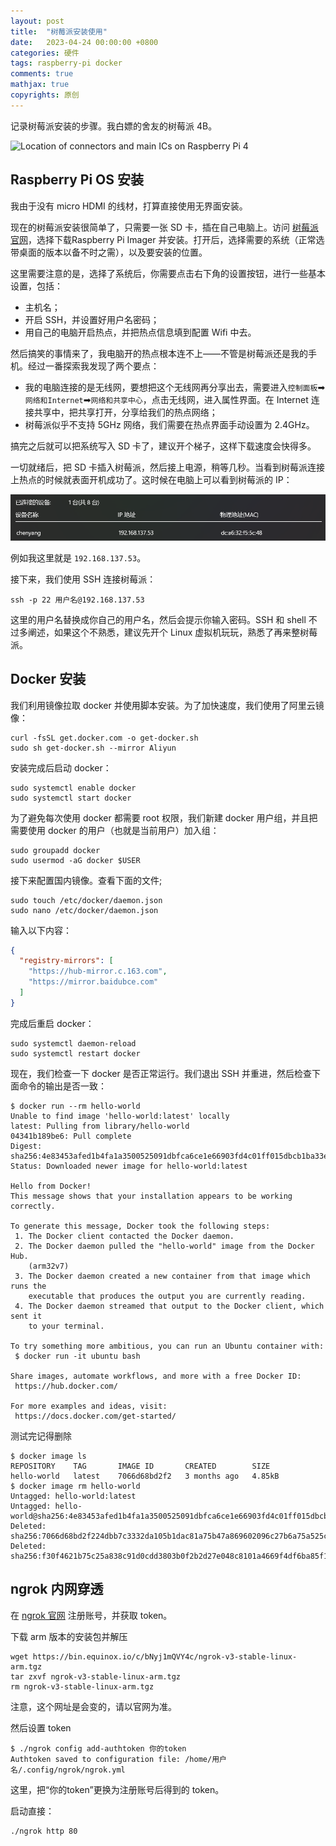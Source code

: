 ```yaml
---
layout: post
title:  "树莓派安装使用"
date:   2023-04-24 00:00:00 +0800
categories: 硬件
tags: raspberry-pi docker
comments: true
mathjax: true
copyrights: 原创
---
```


记录树莓派安装的步骤。我白嫖的舍友的树莓派 4B。

![Location of connectors and main ICs on Raspberry Pi 4](/assets/post/images/post/images/raspberrypi1.png)

## Raspberry Pi OS 安装

我由于没有 micro HDMI 的线材，打算直接使用无界面安装。

现在的树莓派安装很简单了，只需要一张 SD 卡，插在自己电脑上。访问 [树莓派官网](https://www.raspberrypi.com/software/)，选择下载Raspberry Pi Imager 并安装。打开后，选择需要的系统（正常选带桌面的版本以备不时之需），以及要安装的位置。

这里需要注意的是，选择了系统后，你需要点击右下角的设置按钮，进行一些基本设置，包括：

- 主机名；
- 开启 SSH，并设置好用户名密码；
- 用自己的电脑开启热点，并把热点信息填到配置 Wifi 中去。

然后搞笑的事情来了，我电脑开的热点根本连不上——不管是树莓派还是我的手机。经过一番探索我发现了两个要点：

- 我的电脑连接的是无线网，要想把这个无线网再分享出去，需要进入`控制面板`➡`网络和Internet`➡`网络和共享中心`，点击无线网，进入属性界面。在 Internet 连接共享中，把共享打开，分享给我们的热点网络；
- 树莓派似乎不支持 5GHz 网络，我们需要在热点界面手动设置为 2.4GHz。

搞完之后就可以把系统写入 SD 卡了，建议开个梯子，这样下载速度会快得多。

一切就绪后，把 SD 卡插入树莓派，然后接上电源，稍等几秒。当看到树莓派连接上热点的时候就表面开机成功了。这时候在电脑上可以看到树莓派的 IP：

![raspberrypi2](/assets/post/images/raspberrypi2.png)

例如我这里就是 `192.168.137.53`。

接下来，我们使用 SSH 连接树莓派：

```shell
ssh -p 22 用户名@192.168.137.53
```

这里的用户名替换成你自己的用户名，然后会提示你输入密码。SSH 和 shell 不过多阐述，如果这个不熟悉，建议先开个 Linux 虚拟机玩玩，熟悉了再来整树莓派。

## Docker 安装

我们利用镜像拉取 docker 并使用脚本安装。为了加快速度，我们使用了阿里云镜像：

```shell
curl -fsSL get.docker.com -o get-docker.sh
sudo sh get-docker.sh --mirror Aliyun
```

安装完成后启动 docker：

```shell
sudo systemctl enable docker
sudo systemctl start docker
```

为了避免每次使用 docker 都需要 root 权限，我们新建 docker 用户组，并且把需要使用 docker 的用户（也就是当前用户）加入组：

```shell
sudo groupadd docker
sudo usermod -aG docker $USER
```

接下来配置国内镜像。查看下面的文件;

```shell
sudo touch /etc/docker/daemon.json
sudo nano /etc/docker/daemon.json
```

输入以下内容：

```json
{
  "registry-mirrors": [
    "https://hub-mirror.c.163.com",
    "https://mirror.baidubce.com"
  ]
}
```

完成后重启 docker：

```shell
sudo systemctl daemon-reload
sudo systemctl restart docker
```

现在，我们检查一下 docker 是否正常运行。我们退出 SSH 并重进，然后检查下面命令的输出是否一致：

```shell
$ docker run --rm hello-world
Unable to find image 'hello-world:latest' locally
latest: Pulling from library/hello-world
04341b189be6: Pull complete
Digest: sha256:4e83453afed1b4fa1a3500525091dbfca6ce1e66903fd4c01ff015dbcb1ba33e
Status: Downloaded newer image for hello-world:latest

Hello from Docker!
This message shows that your installation appears to be working correctly.

To generate this message, Docker took the following steps:
 1. The Docker client contacted the Docker daemon.
 2. The Docker daemon pulled the "hello-world" image from the Docker Hub.
    (arm32v7)
 3. The Docker daemon created a new container from that image which runs the
    executable that produces the output you are currently reading.
 4. The Docker daemon streamed that output to the Docker client, which sent it
    to your terminal.

To try something more ambitious, you can run an Ubuntu container with:
 $ docker run -it ubuntu bash

Share images, automate workflows, and more with a free Docker ID:
 https://hub.docker.com/

For more examples and ideas, visit:
 https://docs.docker.com/get-started/
```

测试完记得删除

```shell
$ docker image ls
REPOSITORY    TAG       IMAGE ID       CREATED        SIZE
hello-world   latest    7066d68bd2f2   3 months ago   4.85kB
$ docker image rm hello-world
Untagged: hello-world:latest
Untagged: hello-world@sha256:4e83453afed1b4fa1a3500525091dbfca6ce1e66903fd4c01ff015dbcb1ba33e
Deleted: sha256:7066d68bd2f224dbb7c3332da105b1dac81a75b47a869602096c27b6a75a525c
Deleted: sha256:f30f4621b75c25a838c91d0cdd3803b0f2b2d27e048c8101a4669f4df6ba85f1
```

## ngrok 内网穿透

在 [ngrok 官网](https://dashboard.ngrok.com/) 注册账号，并获取 token。

下载 arm 版本的安装包并解压

```shell
wget https://bin.equinox.io/c/bNyj1mQVY4c/ngrok-v3-stable-linux-arm.tgz
tar zxvf ngrok-v3-stable-linux-arm.tgz
rm ngrok-v3-stable-linux-arm.tgz
```

注意，这个网址是会变的，请以官网为准。

然后设置 token

```shell
$ ./ngrok config add-authtoken 你的token
Authtoken saved to configuration file: /home/用户名/.config/ngrok/ngrok.yml
```

这里，把“你的token”更换为注册账号后得到的 token。

启动直接：

```shell
./ngrok http 80
```
